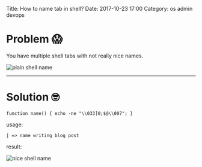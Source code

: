 Title: How to name tab in shell?
Date: 2017-10-23 17:00
Category: os admin devops 

# Problem 😱

You have multiple shell tabs with not really nice names.

![plain shell name](https://i.imgur.com/jXKzEqT.png) 


---

# Solution 🤓

```
function name() { echo -ne "\\033]0;$@\\007"; }
```

usage:
```
| => name writing blog post
```

result:

![nice shell name](https://i.imgur.com/wI7Ax7f.png)
